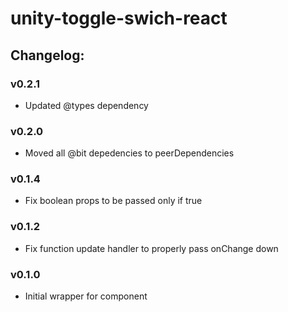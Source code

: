 # unity-toggle-swich-react

## Changelog:

### v0.2.1
- Updated @types dependency

### v0.2.0
- Moved all @bit depedencies to peerDependencies

### v0.1.4
- Fix boolean props to be passed only if true

### v0.1.2
- Fix function update handler to properly pass onChange down

### v0.1.0
- Initial wrapper for component
